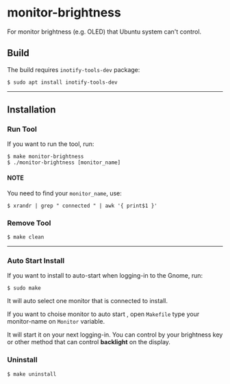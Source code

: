 # monitor-brightness

For monitor brightness (e.g. OLED) that Ubuntu system can't control.

## Build

The build requires `inotify-tools-dev` package:

```shell
$ sudo apt install inotify-tools-dev
```

---

## Installation

### Run Tool

If you want to run the tool, run:

```shell
$ make monitor-brightness
$ ./monitor-brightness [monitor_name]
```

#### NOTE

You need to find your `monitor_name`, use:

```shell
$ xrandr | grep " connected " | awk '{ print$1 }'
```

### Remove Tool

```shell
$ make clean
```

---

### Auto Start Install

If you want to install to auto-start when logging-in to the Gnome, run:

```shell
$ sudo make
```

It will auto select one monitor that is connected to install.

If you want to choise monitor to auto start , open `Makefile` type your monitor-name on `Monitor` variable.

It will start it on your next logging-in. You can control by your brightness key or other method that can control **backlight** on the display.

### Uninstall

```shell
$ make uninstall
```
